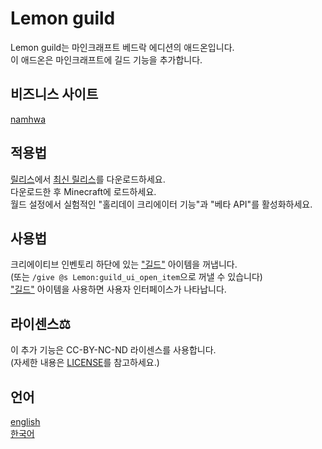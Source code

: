 # Lemon guild

Lemon guild는 마인크래프트 베드락 에디션의 애드온입니다.<br>
이 애드온은 마인크래프트에 길드 기능을 추가합니다.<br>

## 비즈니스 사이트

[namhwa](https://www.namhwa.kr)

## 적용법

[릴리스](https://github.com/lemon7679/Lemon-guild/releases/releases)에서 [최신 릴리스](https://github.com/lemon7679/Lemon-guild/releases/latest)를 다운로드하세요.<br>
다운로드한 후 Minecraft에 로드하세요.<br>
월드 설정에서 실험적인 "홀리데이 크리에이터 기능"과 "베타 API"를 활성화하세요.<br>

## 사용법

크리에이티브 인벤토리 하단에 있는 ["길드"](./items/guild_ui_open_item.json) 아이템을 꺼냅니다.<br>
(또는 ```/give @s Lemon:guild_ui_open_item```으로 꺼낼 수 있습니다)<br>
["길드"](./items/guild_ui_open_item.json) 아이템을 사용하면 사용자 인터페이스가 나타납니다.<br>

## 라이센스⚖

이 추가 기능은 CC-BY-NC-ND 라이센스를 사용합니다.<br>
(자세한 내용은 [LICENSE](./LICENSE)를 참고하세요.)<br>

## 언어

[english](./README.md)<br>
[한국어](<./README(kr).md>)<br>

